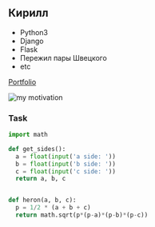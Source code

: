 ## Кирилл

* Python3
* Django
* Flask
* Пережил пары Швецкого
* etc

[Portfolio](https://github.com/cyrillelamal/cyrillelamal.github.io "Cyrille's portfolio")

![my motivation](https://pp.userapi.com/c848732/v848732714/8bab4/NC3mRisWX2k.jpg "Motivation")

### Task
```Python
import math

def get_sides():
  a = float(input('a side: '))
  b = float(input('b side: '))
  c = float(input('c side: '))
  return a, b, c


def heron(a, b, c):
  p = 1/2 * (a + b + c)
  return math.sqrt(p*(p-a)*(p-b)*(p-c))
```
